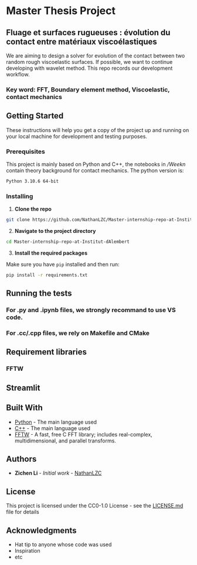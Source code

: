 # Master Thesis Project

## Fluage et surfaces rugueuses : évolution du contact entre matériaux viscoélastiques

We are aiming to design a solver for evolution of the contact between two random rough viscoelastic surfaces. If possible, we want to continue developing with wavelet method. This repo records our development workflow.

### Key word: FFT, Boundary element method, Viscoelastic, contact mechanics

## Getting Started

These instructions will help you get a copy of the project up and running on your local machine for development and testing purposes.

### Prerequisites

This project is mainly based on Python and C++, the notebooks in */Weekn* contain theory background for contact mechanics. The python version is:

```bash
Python 3.10.6 64-bit
```

### Installing

1. **Clone the repo**

```bash
git clone https://github.com/NathanLZC/Master-internship-repo-at-Institut-dAlembert
```

2. **Navigate to the project directory**

```bash
cd Master-internship-repo-at-Institut-dAlembert
```

3. **Install the required packages**

Make sure you have `pip` installed and then run:

```bash
pip install -r requirements.txt
```

## Running the tests

### For .py and .ipynb files, we strongly recommand to use VS code.
### For .cc/.cpp files, we rely on Makefile and CMake


## Requirement libraries
### FFTW



## Streamlit


## Built With

* [Python](https://www.python.org/downloads/release/python-3106/) - The main language used
* [C++](https://cplusplus.com/) - The main language used
* [FFTW](https://www.fftw.org/) - A fast, free C FFT library; includes real-complex, multidimensional, and parallel transforms.

## Authors

* **Zichen Li** - *Initial work* - [NathanLZC](https://github.com/YourUsername)

## License

This project is licensed under the CC0-1.0 License - see the [LICENSE.md](LICENSE.md) file for details

## Acknowledgments

* Hat tip to anyone whose code was used
* Inspiration
* etc
